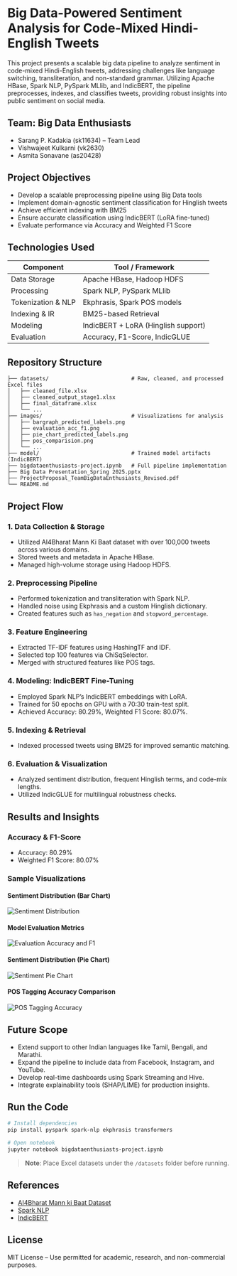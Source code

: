 
# Big Data-Powered Sentiment Analysis for Code-Mixed Hindi-English Tweets

This project presents a scalable big data pipeline to analyze sentiment in code-mixed Hindi-English tweets, addressing challenges like language switching, transliteration, and non-standard grammar. Utilizing Apache HBase, Spark NLP, PySpark MLlib, and IndicBERT, the pipeline preprocesses, indexes, and classifies tweets, providing robust insights into public sentiment on social media.

## Team: Big Data Enthusiasts

- Sarang P. Kadakia (sk11634) – Team Lead
- Vishwajeet Kulkarni (vk2630)
- Asmita Sonavane (as20428)

## Project Objectives

- Develop a scalable preprocessing pipeline using Big Data tools
- Implement domain-agnostic sentiment classification for Hinglish tweets
- Achieve efficient indexing with BM25
- Ensure accurate classification using IndicBERT (LoRA fine-tuned)
- Evaluate performance via Accuracy and Weighted F1 Score

## Technologies Used

| Component          | Tool / Framework                      |
|--------------------|----------------------------------------|
| Data Storage       | Apache HBase, Hadoop HDFS              |
| Processing         | Spark NLP, PySpark MLlib               |
| Tokenization & NLP | Ekphrasis, Spark POS models            |
| Indexing & IR      | BM25-based Retrieval                   |
| Modeling           | IndicBERT + LoRA (Hinglish support)    |
| Evaluation         | Accuracy, F1-Score, IndicGLUE          |

## Repository Structure

```
├── datasets/                          # Raw, cleaned, and processed Excel files
│   ├── cleaned_file.xlsx
│   ├── cleaned_output_stage1.xlsx
│   ├── final_dataframe.xlsx
│   └── ...
├── images/                            # Visualizations for analysis
│   ├── bargraph_predicted_labels.png
│   ├── evaluation_acc_f1.png
│   ├── pie_chart_predicted_labels.png
│   ├── pos_comparision.png
│   └── ...
├── model/                             # Trained model artifacts (IndicBERT)
├── bigdataenthusiasts-project.ipynb   # Full pipeline implementation
├── Big Data Presentation_Spring 2025.pptx
├── ProjectProposal_TeamBigDataEnthusiasts_Revised.pdf
└── README.md
```

## Project Flow

### 1. Data Collection & Storage

- Utilized AI4Bharat Mann Ki Baat dataset with over 100,000 tweets across various domains.
- Stored tweets and metadata in Apache HBase.
- Managed high-volume storage using Hadoop HDFS.

### 2. Preprocessing Pipeline

- Performed tokenization and transliteration with Spark NLP.
- Handled noise using Ekphrasis and a custom Hinglish dictionary.
- Created features such as `has_negation` and `stopword_percentage`.

### 3. Feature Engineering

- Extracted TF-IDF features using HashingTF and IDF.
- Selected top 100 features via ChiSqSelector.
- Merged with structured features like POS tags.

### 4. Modeling: IndicBERT Fine-Tuning

- Employed Spark NLP’s IndicBERT embeddings with LoRA.
- Trained for 50 epochs on GPU with a 70:30 train-test split.
- Achieved Accuracy: 80.29%, Weighted F1 Score: 80.07%.

### 5. Indexing & Retrieval

- Indexed processed tweets using BM25 for improved semantic matching.

### 6. Evaluation & Visualization

- Analyzed sentiment distribution, frequent Hinglish terms, and code-mix lengths.
- Utilized IndicGLUE for multilingual robustness checks.

## Results and Insights

### Accuracy & F1-Score

- Accuracy: 80.29%
- Weighted F1 Score: 80.07%

### Sample Visualizations

#### Sentiment Distribution (Bar Chart)
![Sentiment Distribution](images/bargraph_predicted_labels.png)

#### Model Evaluation Metrics
![Evaluation Accuracy and F1](images/evaluation_acc_f1.png)

#### Sentiment Distribution (Pie Chart)
![Sentiment Pie Chart](images/pie_chart_predicted_labels.png)

#### POS Tagging Accuracy Comparison
![POS Tagging Accuracy](images/pos_comparision.png)

## Future Scope

- Extend support to other Indian languages like Tamil, Bengali, and Marathi.
- Expand the pipeline to include data from Facebook, Instagram, and YouTube.
- Develop real-time dashboards using Spark Streaming and Hive.
- Integrate explainability tools (SHAP/LIME) for production insights.

## Run the Code

```bash
# Install dependencies
pip install pyspark spark-nlp ekphrasis transformers

# Open notebook
jupyter notebook bigdataenthusiasts-project.ipynb
```

> **Note**: Place Excel datasets under the `/datasets` folder before running.

## References

- [AI4Bharat Mann ki Baat Dataset](https://huggingface.co/datasets/ai4bharat/Mann-ki-Baat)
- [Spark NLP](https://nlp.johnsnowlabs.com/)
- [IndicBERT](https://huggingface.co/ai4bharat/indic-bert)

## License

MIT License – Use permitted for academic, research, and non-commercial purposes.
